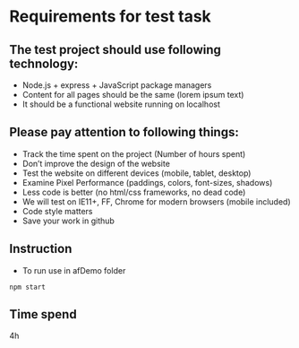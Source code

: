 # Requirements for test task

## The test project should use following technology:
 - Node.js + express + JavaScript package managers
 - Content for all pages should be the same (lorem ipsum text)
 - It should be a functional website running on localhost


## Please pay attention to following things:
 - Track the time spent on the project (Number of hours spent)
 - Don’t improve the design of the website
 - Test the website on different devices (mobile, tablet, desktop)
 - Examine Pixel Performance (paddings, colors, font-sizes, shadows)
 - Less code is better (no html/css frameworks, no dead code)
 - We will test on IE11+, FF, Chrome for modern browsers (mobile included)
 - Code style matters
 - Save your work in github
 
## Instruction

 - To run use in afDemo folder
 ```
 npm start
 ```    
 
 ## Time spend
 4h
